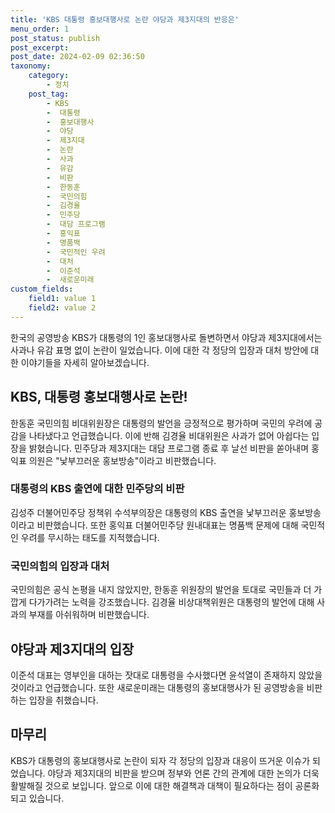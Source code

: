 ```yaml
---
title: 'KBS 대통령 홍보대행사로 논란 야당과 제3지대의 반응은'
menu_order: 1
post_status: publish
post_excerpt: 
post_date: 2024-02-09 02:36:50
taxonomy:
    category:
        - 정치
    post_tag:
        - KBS
        -  대통령
        -  홍보대행사
        -  야당
        -  제3지대
        -  논란
        -  사과
        -  유감
        -  비판
        -  한동훈
        -  국민의힘
        -  김경율
        -  민주당
        -  대담 프로그램
        -  홍익표
        -  명품백
        -  국민적인 우려
        -  대처
        -  이준석
        -  새로운미래
custom_fields:
    field1: value 1
    field2: value 2
---
```


한국의 공영방송 KBS가 대통령의 1인 홍보대행사로 돌변하면서 야당과 제3지대에서는 사과나 유감 표명 없이 논란이 일었습니다. 이에 대한 각 정당의 입장과 대처 방안에 대한 이야기들을 자세히 알아보겠습니다.
## KBS, 대통령 홍보대행사로 논란!
한동훈 국민의힘 비대위원장은 대통령의 발언을 긍정적으로 평가하며 국민의 우려에 공감을 나타냈다고 언급했습니다. 이에 반해 김경율 비대위원은 사과가 없어 아쉽다는 입장을 밝혔습니다. 민주당과 제3지대는 대담 프로그램 종료 후 날선 비판을 쏟아내며 홍익표 의원은 "낯부끄러운 홍보방송"이라고 비판했습니다.
### 대통령의 KBS 출연에 대한 민주당의 비판
김성주 더불어민주당 정책위 수석부의장은 대통령의 KBS 출연을 낯부끄러운 홍보방송이라고 비판했습니다. 또한 홍익표 더불어민주당 원내대표는 명품백 문제에 대해 국민적인 우려를 무시하는 태도를 지적했습니다.
### 국민의힘의 입장과 대처
국민의힘은 공식 논평을 내지 않았지만, 한동훈 위원장의 발언을 토대로 국민들과 더 가깝게 다가가려는 노력을 강조했습니다. 김경율 비상대책위원은 대통령의 발언에 대해 사과의 부재를 아쉬워하며 비판했습니다.
## 야당과 제3지대의 입장
이준석 대표는 영부인을 대하는 잣대로 대통령을 수사했다면 윤석열이 존재하지 않았을 것이라고 언급했습니다. 또한 새로운미래는 대통령의 홍보대행사가 된 공영방송을 비판하는 입장을 취했습니다.
## 마무리
KBS가 대통령의 홍보대행사로 논란이 되자 각 정당의 입장과 대응이 뜨거운 이슈가 되었습니다. 야당과 제3지대의 비판을 받으며 정부와 언론 간의 관계에 대한 논의가 더욱 활발해질 것으로 보입니다. 앞으로 이에 대한 해결책과 대책이 필요하다는 점이 공론화되고 있습니다.
